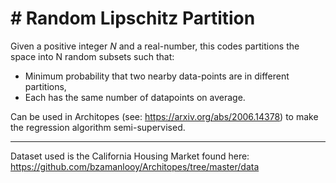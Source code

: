 # # Random Lipschitz Partition

Given a positive integer $N$ and a real-number, this codes partitions the space into N random subsets such that:

 - Minimum probability that two nearby data-points are in different partitions,
 - Each has the same number of datapoints on average.
 
Can be used in Architopes (see: https://arxiv.org/abs/2006.14378) to make the regression algorithm semi-supervised.  


---------------------------------
Dataset used is the California Housing Market found here:
https://github.com/bzamanlooy/Architopes/tree/master/data
